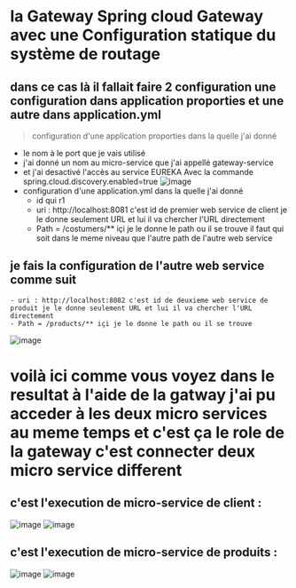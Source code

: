 # la Gateway Spring cloud Gateway avec une Configuration statique du système de routage
## dans ce cas là il fallait faire 2 configuration une configuration dans application proporties et une autre dans application.yml
 > configuration d'une application proporties dans la quelle j'ai donné 
   - le nom à le port que je vais utilisé 
   - j'ai donné un nom au micro-service que j'ai appellé gateway-service 
   - et j'ai desactivé l'accès au service EUREKA Avec la commande  spring.cloud.discovery.enabled=true 
  ![image](https://user-images.githubusercontent.com/86606579/207074505-91e32e60-697d-435a-8c04-c187bd4df86c.png)
 - configuration d'une application.yml dans la quelle j'ai donné 
   - id qui r1
   - uri : http://localhost:8081 c'est id de premier web service de client je le donne seulement URL et lui il va chercher l'URL directement 
   - Path = /costumers/** içi je le donne le path ou il se trouve il faut qui soit dans le meme niveau que l'autre path de l'autre web service
 ## je fais la configuration de l'autre web service comme suit 
    - uri : http://localhost:8082 c'est id de deuxieme web service de produit je le donne seulement URL et lui il va chercher l'URL directement 
    - Path = /products/** içi je le donne le path ou il se trouve 
  ![image](https://user-images.githubusercontent.com/86606579/207075715-07b48f43-23cb-4432-9990-a99876186359.png)
# voilà ici comme vous voyez dans le resultat à l'aide de la gatway j'ai pu acceder à les deux micro services au meme temps et c'est ça le role de la gateway c'est connecter deux micro service different
## c'est l'execution de micro-service de client :
   ![image](https://user-images.githubusercontent.com/86606579/207079106-a7183200-6ada-4043-ba79-63136a91d1eb.png)
   ![image](https://user-images.githubusercontent.com/86606579/207079632-5198132e-bf61-474b-b6d5-e5a5bb1f180c.png)
## c'est l'execution de micro-service de produits :
   ![image](https://user-images.githubusercontent.com/86606579/207079284-0946eb1a-1af7-4ef2-823d-e3758266163a.png)
   ![image](https://user-images.githubusercontent.com/86606579/207079483-c1a22a80-6f3e-45af-81e2-2cc3482c60b8.png)




  

   
